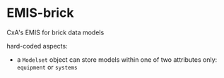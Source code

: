 # EMIS-brick
CxA's EMIS for brick data models



hard-coded aspects:
* a `Modelset` object can store models within one of two attributes only: `equipment` or `systems`